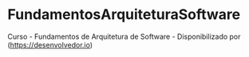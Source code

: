 # FundamentosArquiteturaSoftware
Curso - Fundamentos de Arquitetura de Software - Disponibilizado por (https://desenvolvedor.io)
